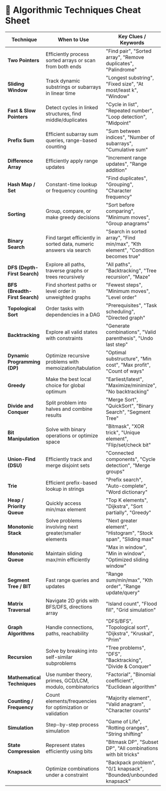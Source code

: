 # 🧠 Algorithmic Techniques Cheat Sheet

| Technique                   | When to Use                                                      | Key Clues / Keywords                                               |
|----------------------------|-------------------------------------------------------------------|--------------------------------------------------------------------|
| **Two Pointers**           | Efficiently process sorted arrays or scan from both ends          | "Find pair", "Sorted array", "Remove duplicates", "Palindrome"     |
| **Sliding Window**         | Track dynamic substrings or subarrays in linear time              | "Longest substring", "Fixed size", "At most/least k", "Window"     |
| **Fast & Slow Pointers**   | Detect cycles in linked structures, find middle/duplicates        | "Cycle in list", "Repeated number", "Loop detection", "Midpoint"   |
| **Prefix Sum**             | Efficient subarray sum queries, range-based counting              | "Sum between indices", "Number of subarrays", "Cumulative sum"     |
| **Difference Array**       | Efficiently apply range updates                                   | "Increment range updates", "Range addition"                        |
| **Hash Map / Set**         | Constant-time lookup or frequency counting                        | "Find duplicates", "Grouping", "Character frequency"               |
| **Sorting**                | Group, compare, or make greedy decisions                          | "Sort before comparing", "Minimum moves", "Group anagrams"         |
| **Binary Search**          | Find target efficiently in sorted data, numeric answers via search| "Search in sorted array", "Find min/max", "Kth element", "Condition becomes true" |
| **DFS (Depth-First Search)** | Explore all paths, traverse graphs or trees recursively           | "All paths", "Backtracking", "Tree recursion", "Maze"              |
| **BFS (Breadth-First Search)** | Find shortest paths or level order in unweighted graphs         | "Fewest steps", "Minimum moves", "Level order"                     |
| **Topological Sort**       | Order tasks with dependencies in a DAG                            | "Prerequisites", "Task scheduling", "Directed graph"               |
| **Backtracking**           | Explore all valid states with constraints                         | "Generate combinations", "Valid parenthesis", "Undo last step"     |
| **Dynamic Programming (DP)**| Optimize recursive problems with memoization/tabulation          | "Optimal substructure", "Min cost", "Max profit", "Count of ways"  |
| **Greedy**                 | Make the best local choice for global optimum                     | "Earliest/latest", "Maximize/minimize", "No backtracking"          |
| **Divide and Conquer**     | Split problem into halves and combine results                     | "Merge Sort", "QuickSort", "Binary Search", "Segment Tree"         |
| **Bit Manipulation**       | Solve with binary operations or optimize space                    | "Bitmask", "XOR trick", "Unique element", "Flip/set/check bit"     |
| **Union-Find (DSU)**       | Efficiently track and merge disjoint sets                         | "Connected components", "Cycle detection", "Merge groups"          |
| **Trie**                   | Efficient prefix-based lookup in strings                          | "Prefix search", "Auto-complete", "Word dictionary"                |
| **Heap / Priority Queue**  | Quickly access min/max element                                    | "Top K elements", "Dijkstra", "Sort partially", "Greedy"           |
| **Monotonic Stack**        | Solve problems involving next greater/smaller elements            | "Next greater element", "Histogram", "Stock span", "Sliding max"   |
| **Monotonic Queue**        | Maintain sliding max/min efficiently                              | "Max in window", "Min in window", "Optimized sliding window"       |
| **Segment Tree / BIT**     | Fast range queries and updates                                    | "Range sum/min/max", "Kth order", "Range update/query"             |
| **Matrix Traversal**       | Navigate 2D grids with BFS/DFS, directions array                  | "Island count", "Flood fill", "Grid simulation"                    |
| **Graph Algorithms**       | Handle connections, paths, reachability                          | "DFS/BFS", "Topological sort", "Dijkstra", "Kruskal", "Prim"       |
| **Recursion**              | Solve by breaking into self-similar subproblems                   | "Tree problems", "DFS", "Backtracking", "Divide & Conquer"         |
| **Mathematical Techniques**| Use number theory, primes, GCD/LCM, modulo, combinatorics         | "Factorial", "Binomial coefficient", "Euclidean algorithm"         |
| **Counting / Frequency**   | Count elements/frequencies for optimization or validation         | "Majority element", "Valid anagram", "Character counts"            |
| **Simulation**             | Step-by-step process simulation                                   | "Game of Life", "Rotting oranges", "String shifting"               |
| **State Compression**      | Represent states efficiently using bits                           | "Bitmask DP", "Subset DP", "All combinations with bit tricks"      |
| **Knapsack**               | Optimize combinations under a constraint                          | "Backpack problem", "0/1 knapsack", "Bounded/unbounded knapsack"   |
